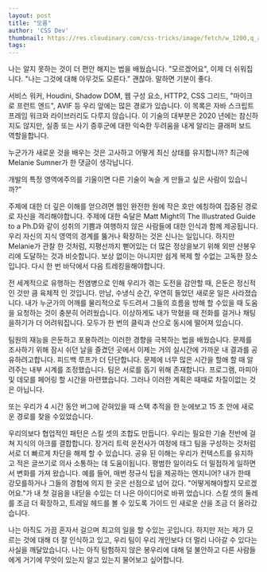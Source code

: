 ```yaml
---
layout: post
title: "모름"
author: 'CSS Dev'
thumbnail: https://res.cloudinary.com/css-tricks/image/fetch/w_1200,q_auto,f_auto/https://css-tricks.com/wp-content/uploads/2020/12/Screen-Shot-2020-12-21-at-6.55.56-AM.png
tags: 
---
```



나는 알지 못하는 것이 더 편안 해지는 법을 배웠습니다.
 "모르겠어요", 이제 더 쉬워집니다.
 "나는 그것에 대해 아무것도 모른다."
 괜찮아.
 말하면 기분이 좋다.
 

서비스 워커, Houdini, Shadow DOM, 웹 구성 요소, HTTP2, CSS 그리드, "마이크로 프런트 엔드", AVIF 등 우리 앞에는 많은 경로가 있습니다.
 이 목록은 자바 스크립트 프레임 워크와 라이브러리도 다루지 않습니다.
 이 기술의 대부분은 2020 년에는 참신하지도 않지만, 실종 또는 사기 증후군에 대한 익숙한 두려움을 내게 알리는 클래퍼 보드 역할을합니다.
 

누군가가 새로운 것을 배우는 것은 고사하고 어떻게 최신 상태를 유지합니까?
 최근에 Melanie Sumner가 한 댓글이 생각납니다.
 

개발의 특정 영역에주의를 기울이면 다른 기술이 녹슬 게 만들고 싶은 사람이 있습니까?”
 

주제에 대한 더 깊은 이해를 얻으려면 웹인 완전한 원에 작은 호만 에칭하여 집중된 경로로 자신을 격리해야합니다.
 주제에 대한 숙달은 Matt Might의 The Illustrated Guide to a Ph.D와 같이 성취의 기쁨과 여행하지 않은 사람들에 대한 인식과 함께 제공됩니다.
 우리 자신의 지식 영역의 경계를 뚫거나 확장하는 것은 신나는 일입니다.
 하지만 Melanie가 관찰 한 것처럼, 지평선까지 뻗어있는 더 많은 정상을보기 위해 외딴 산봉우리에 도달하는 것과 비슷합니다.
 보상 없이는 아니지만 쉽게 복제 할 수없는 고독한 장소입니다.
 다시 한 번 바닥에서 다음 트레킹을해야합니다.
 

전 세계적으로 유행하는 전염병으로 인해 우리가 겪는 도전을 감안할 때, 은둔은 정신적 인 것만 큼 육체적 인 것입니다. 만남, 수냉식 순간, 우연히 들었던 새로운 일은 사라졌습니다.
 내가 누군가의 어깨를 물리적으로 두드려서 그들의 흐름을 방해 할 수있을 때 도움을 요청하는 것이 충분히 어려웠습니다.
 이상하게도 내가 막혔을 때 전화를 걸거나 채팅을하기가 더 어려워집니다.
 모두가 한 번의 클릭과 산으로 동시에 떨어져 있습니다.
 

팀원의 재능을 은둔하고 포용하려는 이러한 경향을 극복하는 법을 배웠습니다.
 문제를 조사하기 위해 잠시 쉬던 날을 즐겼던 곳에서 이제는 거의 실시간에 가까운 내 결과를 공유하려고합니다.
 피드백 루프가 더 단단합니다.
 문제에 너무 많은 시간을 할애 할 때 알려주는 내부 시계를 조정했습니다.
 팀은 서로를 돕기 위해 존재합니다.
 프로그램, 마피아 및 데모를 페어링 할 시간을 마련했습니다.
 그러나 이러한 계획은 때때로 차질이없는 것은 아닙니다.
 

또는 우리가 4 시간 동안 버그에 갇혀있을 때 스택 추적을 한 눈에보고 15 초 안에 새로운 경로를 찾을 수있었습니다.
 

우리의보다 협업적인 패턴은 스킬 셋의 조합도 만듭니다.
 우리는 필요한 기술 전반에 걸쳐 지식의 아크를 결합합니다.
 장거리 트럭 운전사가 여정에 태그 팀을 구성하는 것처럼 서로 더 빠르게 차단을 해제 할 수 있습니다.
 공유 된 이해는 우리가 컨텍스트를 유지하고 적은 글쓰기로 의사 소통하는 데 도움이됩니다.
 평범한 일이라도 더 밀접하게 일하면서 변화를 가져 왔습니다.
 예를 들어, 매번 정규식 팁을 제공하는 엔지니어?
 내가 한때 강모를하거나 그들의 경험에 의지 한 곳은 선점으로 넘어 갔다.
 "어떻게해야할지 모르겠어요."가 내 첫 걸음을 내딛을 수있는 더 나은 아이디어로 바뀌 었습니다.
 스킬 셋의 둘레를 조금 더 확장하고, 트레일 헤드를 볼 수 있도록 가이드 인 새로운 산을 조금 더 올라갔습니다.
 

나는 아직도 가끔 혼자서 걸으며 최고의 일을 할 수있는 곳입니다.
 하지만 저는 제가 모르는 것에 대해 더 잘 인식하고 있고, 우리 팀이 우리 개인보다 더 멀리 나아갈 수 있다는 사실을 깨달았습니다.
 나는 아직 탐험하지 않은 봉우리에 대해 덜 불안하고 다른 사람들에게 거기에 무엇이 있는지 알고 있는지 물어보고 싶어합니다.
 